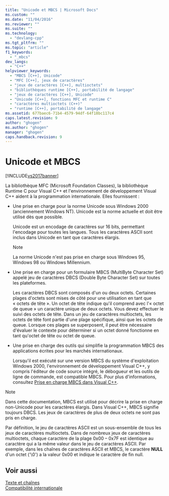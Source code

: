 ```yaml
---
title: "Unicode et MBCS | Microsoft Docs"
ms.custom: ""
ms.date: "11/04/2016"
ms.reviewer: ""
ms.suite: ""
ms.technology: 
  - "devlang-cpp"
ms.tgt_pltfrm: ""
ms.topic: "article"
f1_keywords: 
  - "_mbcs"
dev_langs: 
  - "C++"
helpviewer_keywords: 
  - "MBCS [C++], Unicode"
  - "MFC [C++], jeux de caractères"
  - "jeux de caractères [C++], multioctets"
  - "bibliothèques runtime [C++], portabilité de langage"
  - "jeux de caractères [C++], Unicode"
  - "Unicode [C++], fonctions MFC et runtime C"
  - "caractères multioctets (C++)"
  - "runtime [C++], portabilité de langage"
ms.assetid: 677baec6-71b4-4579-94df-64f18bc117c4
caps.latest.revision: 9
author: "ghogen"
ms.author: "ghogen"
manager: "ghogen"
caps.handback.revision: 9
---
```

# Unicode et MBCS
[!INCLUDE[vs2017banner](../assembler/inline/includes/vs2017banner.md)]

La bibliothèque MFC \(Microsoft Foundation Classes\), la bibliothèque Runtime C pour Visual C\+\+ et l'environnement de développement Visual C\+\+ aident à la programmation internationale.  Elles fournissent :  
  
-   Une prise en charge pour la norme Unicode sous Windows 2000 \(anciennement Windows NT\).  Unicode est la norme actuelle et doit être utilisé dès que possible.  
  
     Unicode est un encodage de caractères sur 16 bits, permettant l'encodage pour toutes les langues.  Tous les caractères ASCII sont inclus dans Unicode en tant que caractères élargis.  
  
    > [!NOTE]
    >  La norme Unicode n'est pas prise en charge sous Windows 95, Windows 98 ou Windows Millennium.  
  
-   Une prise en charge pour un formulaire MBCS \(MultiByte Character Set\) appelé jeu de caractères DBCS \(Double Byte Character Set\) sur toutes les plateformes.  
  
     Les caractères DBCS sont composés d'un ou deux octets.  Certaines plages d'octets sont mises de côté pour une utilisation en tant que « octets de tête ».  Un octet de tête indique qu'il comprend avec l'« octet de queue » un caractère unique de deux octets.  Vous devez effectuer le suivi des octets de tête.  Dans un jeu de caractères multioctets, les octets de tête font partie d'une plage spécifique, ainsi que les octets de queue.  Lorsque ces plages se superposent, il peut être nécessaire d'évaluer le contexte pour déterminer si un octet donné fonctionne en tant qu'octet de tête ou octet de queue.  
  
-   Une prise en charge des outils qui simplifie la programmation MBCS des applications écrites pour les marchés internationaux.  
  
     Lorsqu'il est exécuté sur une version MBCS du système d'exploitation Windows 2000, l'environnement de développement Visual C\+\+, y compris l'éditeur de code source intégré, le débogueur et les outils de ligne de commande, est compatible MBCS.  Pour plus d'informations, consultez [Prise en charge MBCS dans Visual C\+\+](../text/mbcs-support-in-visual-cpp.md).  
  
> [!NOTE]
>  Dans cette documentation, MBCS est utilisé pour décrire la prise en charge non\-Unicode pour les caractères élargis.  Dans Visual C\+\+, MBCS signifie toujours DBCS.  Les jeux de caractères de plus de deux octets ne sont pas pris en charge.  
  
 Par définition, le jeu de caractères ASCII est un sous\-ensemble de tous les jeux de caractères multioctets.  Dans de nombreux jeux de caractères multioctets, chaque caractère de la plage 0x00 – 0x7F est identique au caractère qui a la même valeur dans le jeu de caractères ASCII.  Par exemple, dans les chaînes de caractères ASCII et MBCS, le caractère **NULL** d'un octet \('\\0'\) a la valeur 0x00 et indique le caractère de fin null.  
  
## Voir aussi  
 [Texte et chaînes](../text/text-and-strings-in-visual-cpp.md)   
 [Compatibilité internationale](../text/international-enabling.md)
